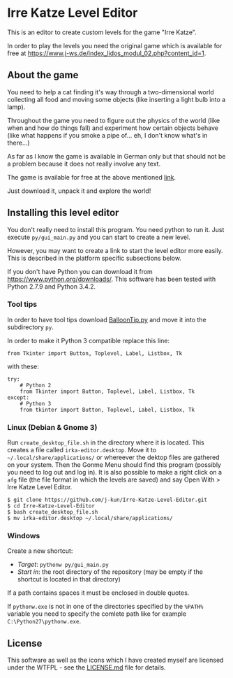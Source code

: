 # Irre Katze Level Editor

This is an editor to create custom levels for the game "Irre Katze".

In order to play the levels you need the original game which is available for free at https://www.j-ws.de/index_lidos_modul_02.php?content_id=1.


## About the game

You need to help a cat finding it's way through a two-dimensional world collecting all food and moving some objects (like inserting a light bulb into a lamp).

Throughout the game you need to figure out the physics of the world (like when and how do things fall) and experiment how certain objects behave (like what happens if you smoke a pipe of... eh, I don't know what's in there...)

As far as I know the game is available in German only but that should not be a problem because it does not really involve any text.

The game is available for free at the above mentioned [link](https://www.j-ws.de/index_lidos_modul_02.php?content_id=1).

Just download it, unpack it and explore the world!


## Installing this level editor

You don't really need to install this program.
You need python to run it.
Just execute `py/gui_main.py` and you can start to create a new level.

However, you may want to create a link to start the level editor more easily. This is described in the platform specific subsections below.

If you don't have Python you can download it from https://www.python.org/downloads/.
This software has been tested with Python 2.7.9 and Python 3.4.2.

### Tool tips
In order to have tool tips download [BalloonTip.py](https://github.com/emcek/pyton/blob/master/BalloonTip.py) and move it into the subdirectory `py`.

In order to make it Python 3 compatible replace this line:
```
from Tkinter import Button, Toplevel, Label, Listbox, Tk
```
with these:
```
try:
    # Python 2
    from Tkinter import Button, Toplevel, Label, Listbox, Tk
except:
    # Python 3
    from tkinter import Button, Toplevel, Label, Listbox, Tk
```


### Linux (Debian & Gnome 3)

Run `create_desktop_file.sh` in the directory where it is located.
This creates a file called `irka-editor.desktop`. 
Move it to `~/.local/share/applications/` or whereever the dektop files are gathered on your system.
Then the Gonme Menu should find this program (possibly you need to log out and log in).
It is also possible to make a right click on a `afg` file (the file format in which the levels are saved) and say Open With > Irre Katze Level Editor.

```
$ git clone https://github.com/j-kun/Irre-Katze-Level-Editor.git
$ cd Irre-Katze-Level-Editor
$ bash create_desktop_file.sh
$ mv irka-editor.desktop ~/.local/share/applications/
```

### Windows

Create a new shortcut:
- *Target*: `pythonw py/gui_main.py`
- *Start in*: the root directory of the repository (may be empty if the shortcut is located in that directory)

If a path contains spaces it must be enclosed in double quotes.

If `pythonw.exe` is not in one of the directories specified by the `%PATH%` variable you need to specify the comlete path like for example `C:\Python27\pythonw.exe`.


## License

This software as well as the icons which I have created myself are licensed under the WTFPL - see the [LICENSE.md](LICENSE.md) file for details.

